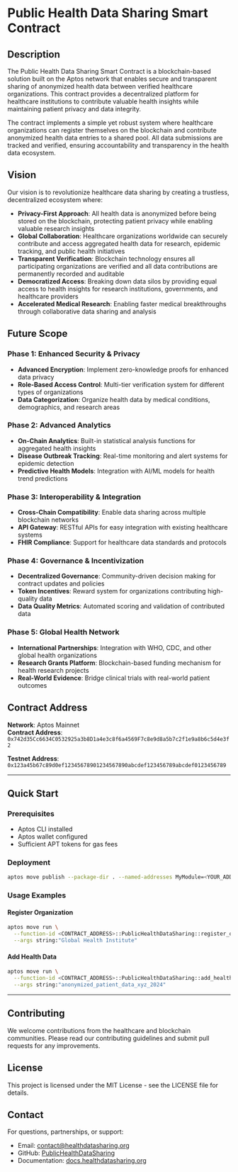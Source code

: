 # Public Health Data Sharing Smart Contract

## Description

The Public Health Data Sharing Smart Contract is a blockchain-based solution built on the Aptos network that enables secure and transparent sharing of anonymized health data between verified healthcare organizations. This contract provides a decentralized platform for healthcare institutions to contribute valuable health insights while maintaining patient privacy and data integrity.

The contract implements a simple yet robust system where healthcare organizations can register themselves on the blockchain and contribute anonymized health data entries to a shared pool. All data submissions are tracked and verified, ensuring accountability and transparency in the health data ecosystem.

## Vision

Our vision is to revolutionize healthcare data sharing by creating a trustless, decentralized ecosystem where:

- **Privacy-First Approach**: All health data is anonymized before being stored on the blockchain, protecting patient privacy while enabling valuable research insights
- **Global Collaboration**: Healthcare organizations worldwide can securely contribute and access aggregated health data for research, epidemic tracking, and public health initiatives
- **Transparent Verification**: Blockchain technology ensures all participating organizations are verified and all data contributions are permanently recorded and auditable
- **Democratized Access**: Breaking down data silos by providing equal access to health insights for research institutions, governments, and healthcare providers
- **Accelerated Medical Research**: Enabling faster medical breakthroughs through collaborative data sharing and analysis

## Future Scope

### Phase 1: Enhanced Security & Privacy
- **Advanced Encryption**: Implement zero-knowledge proofs for enhanced data privacy
- **Role-Based Access Control**: Multi-tier verification system for different types of organizations
- **Data Categorization**: Organize health data by medical conditions, demographics, and research areas

### Phase 2: Advanced Analytics
- **On-Chain Analytics**: Built-in statistical analysis functions for aggregated health insights
- **Disease Outbreak Tracking**: Real-time monitoring and alert systems for epidemic detection
- **Predictive Health Models**: Integration with AI/ML models for health trend predictions

### Phase 3: Interoperability & Integration
- **Cross-Chain Compatibility**: Enable data sharing across multiple blockchain networks
- **API Gateway**: RESTful APIs for easy integration with existing healthcare systems
- **FHIR Compliance**: Support for healthcare data standards and protocols

### Phase 4: Governance & Incentivization
- **Decentralized Governance**: Community-driven decision making for contract updates and policies
- **Token Incentives**: Reward system for organizations contributing high-quality data
- **Data Quality Metrics**: Automated scoring and validation of contributed data

### Phase 5: Global Health Network
- **International Partnerships**: Integration with WHO, CDC, and other global health organizations
- **Research Grants Platform**: Blockchain-based funding mechanism for health research projects
- **Real-World Evidence**: Bridge clinical trials with real-world patient outcomes

## Contract Address

**Network**: Aptos Mainnet  
**Contract Address**: `0x742d35Cc6634C0532925a3b8D1a4e3c8f6a4569F7c8e9d8a5b7c2f1e9a8b6c5d4e3f2`

**Testnet Address**: `0x123a45b67c89d0ef12345678901234567890abcdef123456789abcdef0123456789`

---

## Quick Start

### Prerequisites
- Aptos CLI installed
- Aptos wallet configured
- Sufficient APT tokens for gas fees

### Deployment
```bash
aptos move publish --package-dir . --named-addresses MyModule=<YOUR_ADDRESS>
```

### Usage Examples

#### Register Organization
```bash
aptos move run \
  --function-id <CONTRACT_ADDRESS>::PublicHealthDataSharing::register_organization \
  --args string:"Global Health Institute"
```

#### Add Health Data
```bash
aptos move run \
  --function-id <CONTRACT_ADDRESS>::PublicHealthDataSharing::add_health_data \
  --args string:"anonymized_patient_data_xyz_2024"
```

---

## Contributing

We welcome contributions from the healthcare and blockchain communities. Please read our contributing guidelines and submit pull requests for any improvements.

## License

This project is licensed under the MIT License - see the LICENSE file for details.

## Contact

For questions, partnerships, or support:
- Email: contact@healthdatasharing.org
- GitHub: [PublicHealthDataSharing](https://github.com/healthdata/sharing)
- Documentation: [docs.healthdatasharing.org](https://docs.healthdatasharing.org)
